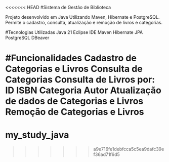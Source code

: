<<<<<<< HEAD
#Sistema de Gestão de Biblioteca

Projeto desenvolvido em Java Utilizando Maven, Hibernate e PostgreSQL. Permite o cadastro, consulta, atualização e remoção de livros e categorias.

#Tecnologias Utilizadas
Java 21
Eclipse IDE
Maven
Hibernate JPA
PostgreSQL
DBeaver

#Funcionalidades
Cadastro de Categorias e Livros
Consulta de Categorias
Consulta de Livros por:
ID
ISBN
Categoria
Autor
Atualização de dados de Categorias e Livros
Remoção de Categorias e Livros
=======
# my_study_java
>>>>>>> a9e716fe1debfcca5c5ea9dafc39ef36ad71f6d5
